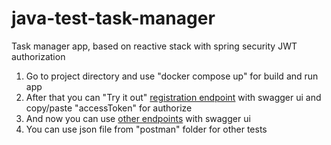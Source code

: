 # java-test-task-manager
Task manager app, based on reactive stack with spring security JWT authorization
1) Go to project directory and use "docker compose up" for build and run app
2) After that you can "Try it out" [registration endpoint](http://localhost:8080/webjars/swagger-ui/index.html#/auth-controller/registration) with swagger ui and copy/paste "accessToken" for authorize
3) And now you can use [other endpoints](http://localhost:8080/swagger-ui) with swagger ui
4) You can use json file from "postman" folder for other tests
